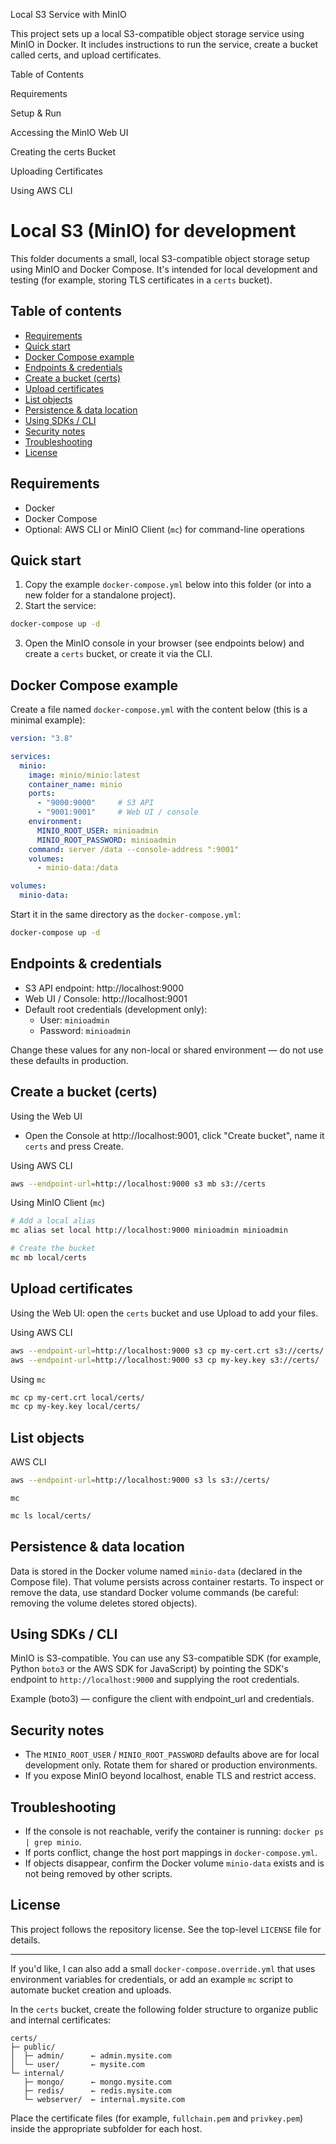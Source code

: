 Local S3 Service with MinIO

This project sets up a local S3-compatible object storage service using MinIO in Docker. It includes instructions to run the service, create a bucket called certs, and upload certificates.

Table of Contents

Requirements

Setup & Run

Accessing the MinIO Web UI

Creating the certs Bucket

Uploading Certificates

Using AWS CLI

# Local S3 (MinIO) for development

This folder documents a small, local S3-compatible object storage setup using MinIO and Docker Compose. It's intended for local development and testing (for example, storing TLS certificates in a `certs` bucket).

## Table of contents

- [Requirements](#requirements)
- [Quick start](#quick-start)
- [Docker Compose example](#docker-compose-example)
- [Endpoints & credentials](#endpoints--credentials)
- [Create a bucket (certs)](#create-a-bucket-certs)
- [Upload certificates](#upload-certificates)
- [List objects](#list-objects)
- [Persistence & data location](#persistence--data-location)
- [Using SDKs / CLI](#using-sdks--cli)
- [Security notes](#security-notes)
- [Troubleshooting](#troubleshooting)
- [License](#license)

## Requirements

- Docker
- Docker Compose
- Optional: AWS CLI or MinIO Client (`mc`) for command-line operations

## Quick start

1. Copy the example `docker-compose.yml` below into this folder (or into a new folder for a standalone project).
2. Start the service:

```bash
docker-compose up -d
```

3. Open the MinIO console in your browser (see endpoints below) and create a `certs` bucket, or create it via the CLI.

## Docker Compose example

Create a file named `docker-compose.yml` with the content below (this is a minimal example):

```yaml
version: "3.8"

services:
  minio:
    image: minio/minio:latest
    container_name: minio
    ports:
      - "9000:9000"     # S3 API
      - "9001:9001"     # Web UI / console
    environment:
      MINIO_ROOT_USER: minioadmin
      MINIO_ROOT_PASSWORD: minioadmin
    command: server /data --console-address ":9001"
    volumes:
      - minio-data:/data

volumes:
  minio-data:
```

Start it in the same directory as the `docker-compose.yml`:

```bash
docker-compose up -d
```

## Endpoints & credentials

- S3 API endpoint: http://localhost:9000
- Web UI / Console: http://localhost:9001
- Default root credentials (development only):
  - User: `minioadmin`
  - Password: `minioadmin`

Change these values for any non-local or shared environment — do not use these defaults in production.

## Create a bucket (certs)

Using the Web UI
- Open the Console at http://localhost:9001, click "Create bucket", name it `certs` and press Create.

Using AWS CLI

```bash
aws --endpoint-url=http://localhost:9000 s3 mb s3://certs
```

Using MinIO Client (`mc`)

```bash
# Add a local alias
mc alias set local http://localhost:9000 minioadmin minioadmin

# Create the bucket
mc mb local/certs
```

## Upload certificates

Using the Web UI: open the `certs` bucket and use Upload to add your files.

Using AWS CLI

```bash
aws --endpoint-url=http://localhost:9000 s3 cp my-cert.crt s3://certs/
aws --endpoint-url=http://localhost:9000 s3 cp my-key.key s3://certs/
```

Using `mc`

```bash
mc cp my-cert.crt local/certs/
mc cp my-key.key local/certs/
```

## List objects

AWS CLI

```bash
aws --endpoint-url=http://localhost:9000 s3 ls s3://certs/
```

`mc`

```bash
mc ls local/certs/
```

## Persistence & data location

Data is stored in the Docker volume named `minio-data` (declared in the Compose file). That volume persists across container restarts. To inspect or remove the data, use standard Docker volume commands (be careful: removing the volume deletes stored objects).

## Using SDKs / CLI

MinIO is S3-compatible. You can use any S3-compatible SDK (for example, Python `boto3` or the AWS SDK for JavaScript) by pointing the SDK's endpoint to `http://localhost:9000` and supplying the root credentials.

Example (boto3) — configure the client with endpoint_url and credentials.

## Security notes

- The `MINIO_ROOT_USER` / `MINIO_ROOT_PASSWORD` defaults above are for local development only. Rotate them for shared or production environments.
- If you expose MinIO beyond localhost, enable TLS and restrict access.

## Troubleshooting

- If the console is not reachable, verify the container is running: `docker ps | grep minio`.
- If ports conflict, change the host port mappings in `docker-compose.yml`.
- If objects disappear, confirm the Docker volume `minio-data` exists and is not being removed by other scripts.

## License

This project follows the repository license. See the top-level `LICENSE` file for details.

---

If you'd like, I can also add a small `docker-compose.override.yml` that uses environment variables for credentials, or add an example `mc` script to automate bucket creation and uploads. 


In the `certs` bucket, create the following folder structure to organize public and internal certificates:

```shell
certs/
├─ public/
│  ├─ admin/      ← admin.mysite.com
│  └─ user/       ← mysite.com
└─ internal/
   ├─ mongo/      ← mongo.mysite.com
   ├─ redis/      ← redis.mysite.com
   └─ webserver/  ← internal.mysite.com
```

Place the certificate files (for example, `fullchain.pem` and `privkey.pem`) inside the appropriate subfolder for each host.